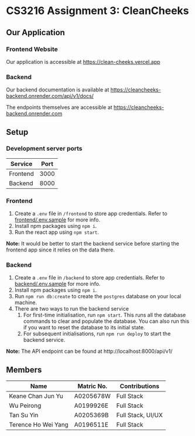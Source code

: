 # CS3216 Assignment 3: CleanCheeks

## Our Application

### Frontend Website

Our application is accessible at https://clean-cheeks.vercel.app

### Backend

Our backend documentation is available at https://cleancheeks-backend.onrender.com/api/v1/docs/

The endpoints themselves are accessible at https://cleancheeks-backend.onrender.com

## Setup

### Development server ports

| Service  | Port |
| -------- | ---- |
| Frontend | 3000 |
| Backend  | 8000 |

### Frontend

1.  Create a `.env` file in `/frontend` to store app credentials. Refer to [frontend/.env.sample](frontend/.env.sample) for more info.
2.  Install npm packages using `npm i`.
3.  Run the react app using `npm start`.

**Note:**
It would be better to start the backend service before starting the frontend app since it relies on the data there.

### Backend

1. Create a `.env` file in `/backend` to store app credentials. Refer to [backend/.env.sample](backend/.env.sample) for more info.
2. Install npm packages using `npm i`.
3. Run `npm run db:create` to create the `postgres` database on your local machine.
4. There are two ways to run the backend service
    1. For first-time initialisation, run `npm start`. This runs all the database commands to clear and populate the database. You can also run this if you want to reset the database to its initial state.
    2. For subsequent initialisations, run `npm run deploy` to start the backend service.

**Note:**
The API endpoint can be found at http://localhost:8000/api/v1/

## Members

| Name                | Matric No. | Contributions     |
| ------------------- | ---------- | ----------------- |
| Keane Chan Jun Yu   | A0205678W  | Full Stack        |
| Wu Peirong          | A0199926E  | Full Stack        |
| Tan Su Yin          | A0205369B  | Full Stack, UI/UX |
| Terence Ho Wei Yang | A0196511E  | Full Stack        |
